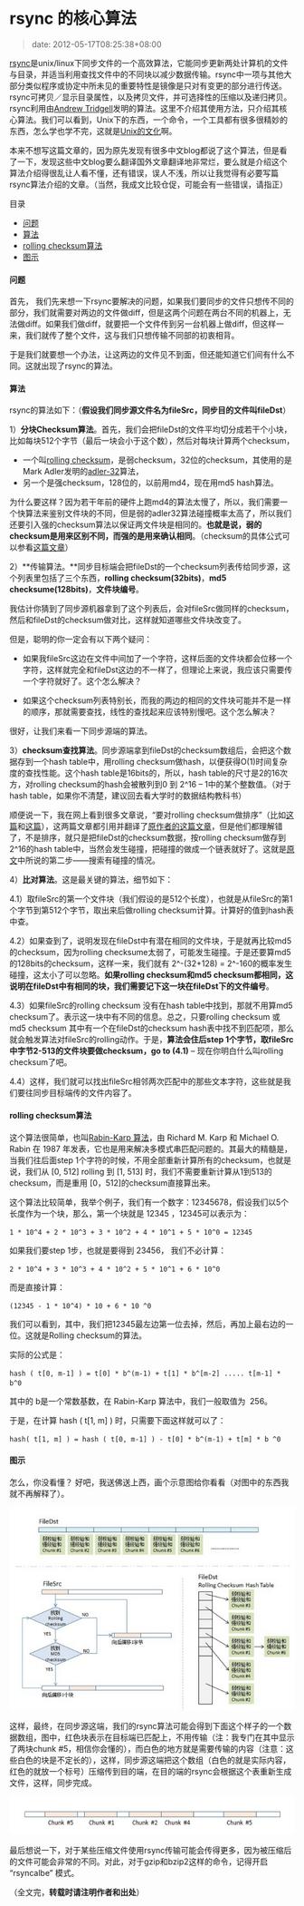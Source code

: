 # rsync 的核心算法
>date: 2012-05-17T08:25:38+08:00


[rsync](https://en.wikipedia.org/wiki/Rsync)是unix/linux下同步文件的一个高效算法，它能同步更新两处计算机的文件与目录，并适当利用查找文件中的不同块以减少数据传输。rsync中一项与其他大部分类似程序或协定中所未见的重要特性是镜像是只对有变更的部分进行传送。rsync可拷贝／显示目录属性，以及拷贝文件，并可选择性的压缩以及递归拷贝。rsync利用由[Andrew Tridgell](https://en.wikipedia.org/wiki/Andrew_Tridgell)发明的算法。这里不介绍其使用方法，只介绍其核心算法。我们可以看到，Unix下的东西，一个命令，一个工具都有很多很精妙的东西，怎么学也学不完，这就是[Unix的文化](/2010/Unix%E4%BC%A0%E5%A5%87%28%E4%B8%8A%E7%AF%87%29.md "Unix传奇(上篇)")啊。


本来不想写这篇文章的，因为原先发现有很多中文blog都说了这个算法，但是看了一下，发现这些中文blog要么翻译国外文章翻译地非常烂，要么就是介绍这个算法介绍得很乱让人看不懂，还有错误，误人不浅，所以让我觉得有必要写篇rsync算法介绍的文章。（当然，我成文比较仓促，可能会有一些错误，请指正）




目录



* [问题](#%E9%97%AE%E9%A2%98 "问题")
* [算法](#%E7%AE%97%E6%B3%95 "算法")
* [rolling checksum算法](#rolling_checksum%E7%AE%97%E6%B3%95 "rolling checksum算法")
* [图示](#%E5%9B%BE%E7%A4%BA "图示")

#### 问题


首先， 我们先来想一下rsync要解决的问题，如果我们要同步的文件只想传不同的部分，我们就需要对两边的文件做diff，但是这两个问题在两台不同的机器上，无法做diff。如果我们做diff，就要把一个文件传到另一台机器上做diff，但这样一来，我们就传了整个文件，这与我们只想传输不同部的初衷相背。


于是我们就要想一个办法，让这两边的文件见不到面，但还能知道它们间有什么不同。这就出现了rsync的算法。


#### 算法


rsync的算法如下：（**假设我们同步源文件名为fileSrc，同步目的文件叫fileDst**）



1）**分块Checksum算法**。首先，我们会把fileDst的文件平均切分成若干个小块，比如每块512个字节（最后一块会小于这个数），然后对每块计算两个checksum，


* 一个叫[rolling checksum](https://en.wikipedia.org/wiki/Rolling_hash)，是弱checksum，32位的checksum，其使用的是Mark Adler发明的[adler-32](https://en.wikipedia.org/wiki/Adler-32 "Adler-32")算法，
* 另一个是强checksum，128位的，以前用md4，现在用md5 hash算法。


为什么要这样？因为若干年前的硬件上跑md4的算法太慢了，所以，我们需要一个快算法来鉴别文件块的不同，但是弱的adler32算法碰撞概率太高了，所以我们还要引入强的checksum算法以保证两文件块是相同的。**也就是说，弱的checksum是用来区别不同，而强的是用来确认相同**。（checksum的具体公式可以参看[这篇文章](https://rsync.samba.org/tech_report/node3.html)）


2）**传输算法。**同步目标端会把fileDst的一个checksum列表传给同步源，这个列表里包括了三个东西，**rolling checksum(32bits)**，**md5 checksume(128bits)**，**文件块编号**。


我估计你猜到了同步源机器拿到了这个列表后，会对fileSrc做同样的checksum，然后和fileDst的checksum做对比，这样就知道哪些文件块改变了。


但是，聪明的你一定会有以下两个疑问：


* 如果我fileSrc这边在文件中间加了一个字符，这样后面的文件块都会位移一个字符，这样就完全和fileDst这边的不一样了，但理论上来说，我应该只需要传一个字符就好了。这个怎么解决？


* 如果这个checksum列表特别长，而我的两边的相同的文件块可能并不是一样的顺序，那就需要查找，线性的查找起来应该特别慢吧。这个怎么解决？


很好，让我们来看一下同步源端的算法。


3）**checksum查找算法**。同步源端拿到fileDst的checksum数组后，会把这个数据存到一个hash table中，用rolling checksum做hash，以便获得O(1)时间复杂度的查找性能。这个hash table是16bits的，所以，hash table的尺寸是2的16次方，对rolling checksum的hash会被散列到0 到 2^16 – 1中的某个整数值。（对于hash table，如果你不清楚，建议回去看大学时的数据结构教科书）


顺便说一下，我在网上看到很多文章说，“要对rolling checksum做排序”（比如[这篇](http://www.yejun.cn/?p=472)和[这篇](http://blog.csdn.net/tobeandnottobe/article/details/6719848)），这两篇文章都引用并翻译了[原作者的这篇文章](https://rsync.samba.org/tech_report/node4.html)，但是他们都理解错了，不是排序，就只是把fileDst的checksum数据，按rolling checksum做存到2^16的hash table中，当然会发生碰撞，把碰撞的做成一个链表就好了。这就是[原文](https://rsync.samba.org/tech_report/node4.html)中所说的第二步——搜索有碰撞的情况。


4）**比对算法**。这是最关键的算法，细节如下：


4.1）取fileSrc的第一个文件块（我们假设的是512个长度），也就是从fileSrc的第1个字节到第512个字节，取出来后做rolling checksum计算。计算好的值到hash表中查。


4.2）如果查到了，说明发现在fileDst中有潜在相同的文件块，于是就再比较md5的checksum，因为rolling checksume太弱了，可能发生碰撞。于是还要算md5的128bits的checksum，这样一来，我们就有 2^-(32+128) = 2^-160的概率发生碰撞，这太小了可以忽略。**如果rolling checksum和md5 checksum都相同，这说明在fileDst中有相同的块，我们需要记下这一块在fileDst下的文件编号**。


4.3）如果fileSrc的rolling checksum 没有在hash table中找到，那就不用算md5 checksum了。表示这一块中有不同的信息。总之，只要rolling checksum 或 md5 checksum 其中有一个在fileDst的checksum hash表中找不到匹配项，那么就会触发算法对fileSrc的rolling动作。于是，**算法会住后step 1个字节，取fileSrc中字节2-513的文件块要做checksum，go to (4.1)** – 现在你明白什么叫rolling checksum了吧。


4.4）这样，我们就可以找出fileSrc相邻两次匹配中的那些文本字符，这些就是我们要往同步目标端传的文件内容了。


#### **rolling checksum算法**


这个算法很简单，也叫[Rabin-Karp 算法](https://en.wikipedia.org/wiki/Rabin%E2%80%93Karp_string_search_algorithm)，由 Richard M. Karp 和 Michael O. Rabin 在 1987 年发表，它也是用来解决多模式串匹配问题的。其最大的精髓是，当我们往后面step 1个字符的时候，不用全部重新计算所有的checksum，也就是说，我们从 [0, 512] rolling 到 [1, 513] 时，我们不需要重新计算从1到513的checksum，而是重用 [0，512]的checksum直接算出来。


这个算法比较简单，我举个例子，我们有一个数字：12345678，假设我们以5个长度作为一个块，那么，第一个块就是 12345 ，12345可以表示为：


 `1 * 10^4 + 2 * 10^3 + 3 * 10^2 + 4 * 10^1 + 5 * 10^0 = 12345` 


如果我们要step 1步，也就是要得到 23456， 我们不必计算：


`2 * 10^4 + 3 * 10^3 + 4 * 10^2 + 5 * 10^1 + 6 * 10^0`


而是直接计算：


`(12345 - 1 * 10^4) * 10 + 6 * 10 ^0`


我们可以看到，其中，我们把12345最左边第一位去掉，然后，再加上最右边的一位。这就是Rolling checksum的算法。


实际的公式是：


`hash ( t[0, m-1] ) = t[0] * b^(m-1) + t[1] * b^[m-2] ..... t[m-1] * b^0`


其中的 b是一个常数基数，在 Rabin-Karp 算法中，我们一般取值为  256。


于是，在计算 hash ( t[1, m] ) 时，只需要下面这样就可以了：


`hash( t[1, m] ) = hash ( t[0, m-1] ) - t[0] * b^(m-1) + t[m] * b ^0`


#### 图示


怎么，你没看懂？ 好吧，我送佛送上西，画个示意图给你看看（对图中的东西我就不再解释了）。


![](/assets/images/coolshell.cn/wp-content/uploads/2012/05/rsync-algorithm.jpg "rsync algorithm")


这样，最终，在同步源这端，我们的rsync算法可能会得到下面这个样子的一个数据数组，图中，红色块表示在目标端已匹配上，不用传输（注：我专门在其中显示了两块chunk #5，相信你会懂的），而白色的地方就是需要传输的内容（注意：这些白色的块是不定长的），这样，同步源这端把这个数组（白色的就是实际内容，红色的就放一个标号）压缩传到目的端，在目的端的rsync会根据这个表重新生成文件，这样，同步完成。


![](/assets/images/coolshell.cn/wp-content/uploads/2012/05/rsync-algorithm-result.jpg "rsync algorithm result")


最后想说一下，对于某些压缩文件使用rsync传输可能会传得更多，因为被压缩后的文件可能会非常的不同。对此，对于gzip和bzip2这样的命令，记得开启 “rsyncalbe” 模式。


（全文完，**转载时请注明作者和出处**）




